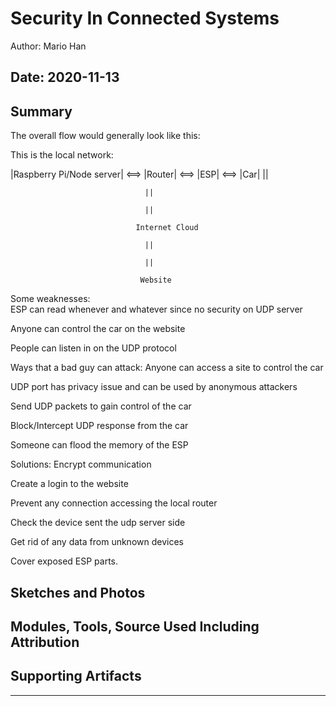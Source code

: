 #  Security In Connected Systems

Author: Mario Han

Date: 2020-11-13
-----

## Summary

The overall flow would generally look like this:

This is the local network:

|Raspberry Pi/Node server| <==> |Router| <==> |ESP| <==> |Car|
                                  ||
                                  
                                  ||
                                  
                                  ||
                                  
                                Internet Cloud
                                
                                  ||
                                  
                                  ||
                                  
                                 Website
                                 
Some weaknesses:  
ESP can read whenever and whatever since no security on UDP server

Anyone can control the car on the website

People can listen in on the UDP protocol



Ways that a bad guy can attack:
Anyone can access a site to control the car

UDP port has privacy issue and can be used by anonymous attackers

Send UDP packets to gain control of the car

Block/Intercept UDP response from the car

Someone can flood the memory of the ESP



Solutions:
Encrypt communication

Create a login to the website

Prevent any connection accessing the local router

Check the device sent the udp server side

Get rid of any data from unknown devices

Cover exposed ESP parts.
                                  
## Sketches and Photos


## Modules, Tools, Source Used Including Attribution


## Supporting Artifacts


-----
